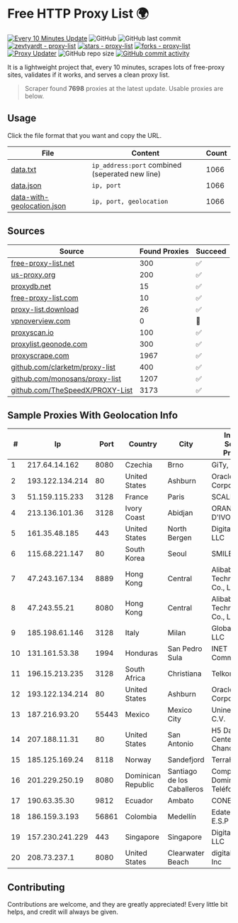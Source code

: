 
# Free HTTP Proxy List 🌍

[![Every 10 Minutes Update](https://github.com/mertguvencli/http-proxy-list/actions/workflows/main.yml/badge.svg?branch=main)](https://github.com/mertguvencli/http-proxy-list/actions/workflows/main.yml)
![GitHub](https://img.shields.io/github/license/mertguvencli/http-proxy-list)
![GitHub last commit](https://img.shields.io/github/last-commit/mertguvencli/http-proxy-list)
[![zevtyardt - proxy-list](https://img.shields.io/static/v1?label=zevtyardt&message=proxy-list&color=blue&logo=github)](https://github.com/zevtyardt/proxy-list "Go to GitHub repo")
[![stars - proxy-list](https://img.shields.io/github/stars/zevtyardt/proxy-list?style=social)](https://github.com/zevtyardt/proxy-list)
[![forks - proxy-list](https://img.shields.io/github/forks/zevtyardt/proxy-list?style=social)](https://github.com/zevtyardt/proxy-list)
[![Proxy Updater](https://github.com/zevtyardt/proxy-list/workflows/Proxy%20Updater/badge.svg)](https://github.com/zevtyardt/proxy-list/actions?query=workflow:"Proxy+Updater")
![GitHub repo size](https://img.shields.io/github/repo-size/zevtyardt/proxy-list)
[![GitHub commit activity](https://img.shields.io/github/commit-activity/m/zevtyardt/proxy-list?logo=commits)](https://github.com/zevtyardt/proxy-list/commits/main)

It is a lightweight project that, every 10 minutes, scrapes lots of free-proxy sites, validates if it works, and serves a clean proxy list.

> Scraper found **7698** proxies at the latest update. Usable proxies are below.

## Usage

Click the file format that you want and copy the URL.

|File|Content|Count|
|----|-------|-----|
|[data.txt](https://raw.githubusercontent.com/mertguvencli/http-proxy-list/main/proxy-list/data.txt)|`ip_address:port` combined (seperated new line)|1066|
|[data.json](https://raw.githubusercontent.com/mertguvencli/http-proxy-list/main/proxy-list/data.json)|`ip, port`|1066|
|[data-with-geolocation.json](https://raw.githubusercontent.com/mertguvencli/http-proxy-list/main/proxy-list/data-with-geolocation.json)|`ip, port, geolocation`|1066|

## Sources

|Source|Found Proxies|Succeed|
|------|-------------|-------|
|[free-proxy-list.net](https://free-proxy-list.net)|300|✅|
|[us-proxy.org](https://www.us-proxy.org)|200|✅|
|[proxydb.net](http://proxydb.net)|15|✅|
|[free-proxy-list.com](https://free-proxy-list.com/?page=&port=&type%5B%5D=http&type%5B%5D=https&up_time=0&search=Search)|10|✅|
|[proxy-list.download](https://www.proxy-list.download/HTTP)|26|✅|
|[vpnoverview.com](https://vpnoverview.com/privacy/anonymous-browsing/free-proxy-servers)|0|🚫|
|[proxyscan.io](https://www.proxyscan.io)|100|✅|
|[proxylist.geonode.com](https://proxylist.geonode.com/api/proxy-list?limit=300&page=1&sort_by=lastChecked&sort_type=desc&protocols=http,https)|300|✅|
|[proxyscrape.com](https://api.proxyscrape.com/v2/?request=displayproxies&protocol=http&timeout=10000&country=all&ssl=all&anonymity=all)|1967|✅|
|[github.com/clarketm/proxy-list](https://raw.githubusercontent.com/clarketm/proxy-list/master/proxy-list-raw.txt)|400|✅|
|[github.com/monosans/proxy-list](https://raw.githubusercontent.com/monosans/proxy-list/main/proxies/http.txt)|1207|✅|
|[github.com/TheSpeedX/PROXY-List](https://raw.githubusercontent.com/TheSpeedX/PROXY-List/master/http.txt)|3173|✅|


## Sample Proxies With Geolocation Info

|#|Ip|Port|Country|City|Internet Service Provider|
|-|--|----|-------|----|-------------------------|
|1|217.64.14.162|8080|Czechia|Brno|GiTy, a.s.|
|2|193.122.134.214|80|United States|Ashburn|Oracle Corporation|
|3|51.159.115.233|3128|France|Paris|SCALEWAY|
|4|213.136.101.36|3128|Ivory Coast|Abidjan|ORANGE COTE D'IVOIRE|
|5|161.35.48.185|443|United States|North Bergen|DigitalOcean, LLC|
|6|115.68.221.147|80|South Korea|Seoul|SMILESERV|
|7|47.243.167.134|8889|Hong Kong|Central|Alibaba (US) Technology Co., Ltd.|
|8|47.243.55.21|8080|Hong Kong|Central|Alibaba (US) Technology Co., Ltd.|
|9|185.198.61.146|3128|Italy|Milan|Global Router LLC|
|10|131.161.53.38|1994|Honduras|San Pedro Sula|INET Communication|
|11|196.15.213.235|3128|South Africa|Christiana|Telkom SA Ltd.|
|12|193.122.134.214|80|United States|Ashburn|Oracle Corporation|
|13|187.216.93.20|55443|Mexico|Mexico City|Uninet S.A. de C.V.|
|14|207.188.11.31|80|United States|San Antonio|H5 Data Centers - Chandler LLC|
|15|185.125.169.24|8118|Norway|Sandefjord|TerraHost AS|
|16|201.229.250.19|8080|Dominican Republic|Santiago de los Caballeros|Compañía Dominicana de Teléfonos S. A.|
|17|190.63.35.30|9812|Ecuador|Ambato|CONECEL|
|18|186.159.3.193|56861|Colombia|Medellín|Edatel S.a. E.S.P|
|19|157.230.241.229|443|Singapore|Singapore|DigitalOcean, LLC|
|20|208.73.237.1|8080|United States|Clearwater Beach|digitalIPVoice, Inc|



## Contributing

Contributions are welcome, and they are greatly appreciated! Every
little bit helps, and credit will always be given.

